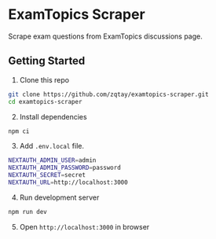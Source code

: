# ExamTopics Scraper
Scrape exam questions from ExamTopics discussions page.

## Getting Started
1. Clone this repo
```sh
git clone https://github.com/zqtay/examtopics-scraper.git
cd examtopics-scraper
```
2. Install dependencies
```sh
npm ci
```
3. Add `.env.local` file.
```sh
NEXTAUTH_ADMIN_USER=admin
NEXTAUTH_ADMIN_PASSWORD=password
NEXTAUTH_SECRET=secret
NEXTAUTH_URL=http://localhost:3000
```
4. Run development server
```sh
npm run dev
```
5. Open `http://localhost:3000` in browser